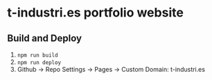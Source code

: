 # t-industri.es portfolio website
## Build and Deploy
1. `npm run build`
2. `npm run deploy`
3. Github -> Repo Settings -> Pages -> Custom Domain: t-industri.es
